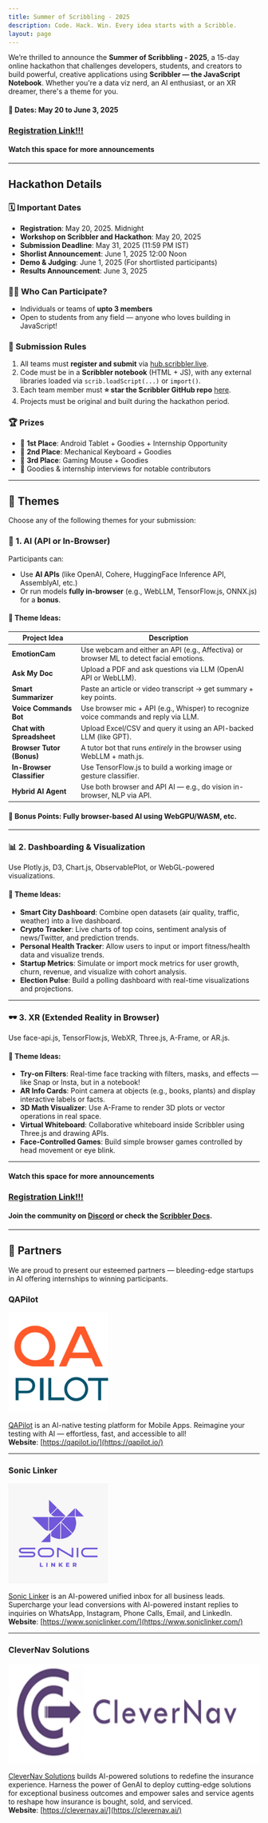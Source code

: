```yaml
---
title: Summer of Scribbling - 2025
description: Code. Hack. Win. Every idea starts with a Scribble.
layout: page
---
```


We’re thrilled to announce the **Summer of Scribbling - 2025**, a 15-day online hackathon that challenges developers, students, and creators to build powerful, creative applications using **Scribbler — the JavaScript Notebook**. Whether you're a data viz nerd, an AI enthusiast, or an XR dreamer, there's a theme for you.

#### 🚀  Dates: May 20 to June 3, 2025

### [Registration Link!!!](https://forms.gle/5iiwMMNVSqgUf9Zg8)

#### Watch this space for more announcements 

---

## Hackathon Details

### 🗓️ Important Dates

* **Registration**: May 20, 2025. Midnight
* **Workshop on Scribbler and Hackathon**: May 20, 2025
* **Submission Deadline**: May 31, 2025 (11:59 PM IST)
* **Shorlist Announcement**: June 1, 2025 12:00 Noon
* **Demo & Judging**: June 1, 2025  (For shortlisted participants)
* **Results Announcement**: June 3, 2025

### 👨‍💻 Who Can Participate?

* Individuals or teams of **upto 3 members**
* Open to students from any field — anyone who loves building in JavaScript!

### 🧾 Submission Rules

1. All teams must **register and submit** via [hub.scribbler.live](https://hub.scribbler.live).
2. Code must be in a **Scribbler notebook** (HTML + JS), with any external libraries loaded via `scrib.loadScript(...)` or `import()`.
3. Each team member must **⭐ star the Scribbler GitHub repo** [here](https://github.com/scribbler-notebook/scribbler).
4. Projects must be original and built during the hackathon period.

### 🏆 Prizes

* 🏅 **1st Place**: Android Tablet + Goodies + Internship Opportunity  
* 🥈 **2nd Place**: Mechanical Keyboard + Goodies  
* 🥉 **3rd Place**: Gaming Mouse + Goodies  
* 🎁 Goodies & internship interviews for notable contributors

---

## 🎯 Themes

Choose any of the following themes for your submission:

### 🧠 1. AI (API or In-Browser)

Participants can:

* Use **AI APIs** (like OpenAI, Cohere, HuggingFace Inference API, AssemblyAI, etc.)
* Or run models **fully in-browser** (e.g., WebLLM, TensorFlow.js, ONNX.js) for a **bonus**.

#### 🔹 Theme Ideas:

| **Project Idea**          | **Description**                                                                      |
|---------------------------|--------------------------------------------------------------------------------------|
| **EmotionCam**            | Use webcam and either an API (e.g., Affectiva) or browser ML to detect facial emotions. |
| **Ask My Doc**            | Upload a PDF and ask questions via LLM (OpenAI API or WebLLM).                       |
| **Smart Summarizer**      | Paste an article or video transcript → get summary + key points.                    |
| **Voice Commands Bot**    | Use browser mic + API (e.g., Whisper) to recognize voice commands and reply via LLM. |
| **Chat with Spreadsheet** | Upload Excel/CSV and query it using an API-backed LLM (like GPT).                   |
| **Browser Tutor (Bonus)** | A tutor bot that runs *entirely* in the browser using WebLLM + math.js.             |
| **In-Browser Classifier** | Use TensorFlow.js to build a working image or gesture classifier.                   |
| **Hybrid AI Agent**       | Use both browser and API AI — e.g., do vision in-browser, NLP via API.              |

#### 🎁 Bonus Points: Fully browser-based AI using WebGPU/WASM, etc.

---

### 📊 2. Dashboarding & Visualization

Use Plotly.js, D3, Chart.js, ObservablePlot, or WebGL-powered visualizations.

#### 🔹 Theme Ideas:

* **Smart City Dashboard**: Combine open datasets (air quality, traffic, weather) into a live dashboard.  
* **Crypto Tracker**: Live charts of top coins, sentiment analysis of news/Twitter, and prediction trends.  
* **Personal Health Tracker**: Allow users to input or import fitness/health data and visualize trends.  
* **Startup Metrics**: Simulate or import mock metrics for user growth, churn, revenue, and visualize with cohort analysis.  
* **Election Pulse**: Build a polling dashboard with real-time visualizations and projections.

---

### 🕶️ 3. XR (Extended Reality in Browser)

Use face-api.js, TensorFlow.js, WebXR, Three.js, A-Frame, or AR.js.

#### 🔹 Theme Ideas:

* **Try-on Filters**: Real-time face tracking with filters, masks, and effects — like Snap or Insta, but in a notebook!  
* **AR Info Cards**: Point camera at objects (e.g., books, plants) and display interactive labels or facts.  
* **3D Math Visualizer**: Use A-Frame to render 3D plots or vector operations in real space.  
* **Virtual Whiteboard**: Collaborative whiteboard inside Scribbler using Three.js and drawing APIs.  
* **Face-Controlled Games**: Build simple browser games controlled by head movement or eye blink.

---

#### Watch this space for more announcements 
### [Registration Link!!!](https://forms.gle/5iiwMMNVSqgUf9Zg8)

#### Join the community on [Discord](https://join.scribbler.live) or check the [Scribbler Docs](https://scribbler.live/docs).

---

## 🤝 Partners

We are proud to present our esteemed partners — bleeding-edge startups in AI offering internships to winning participants.

### QAPilot

<img src="../assets/images/qa-pilot.jpeg" style="height:200px;" alt="QAPilot">

[QAPilot](https://qapilot.io/) is an AI-native testing platform for Mobile Apps. Reimagine your testing with AI — effortless, fast, and accessible to all!  
**Website**: [https://qapilot.io/](https://qapilot.io/)

---

### Sonic Linker

<img src="../assets/images/sonic-linker.jpeg" style="height:200px;" alt="Sonic Linker">

[Sonic Linker](https://www.soniclinker.com/) is an AI-powered unified inbox for all business leads. Supercharge your lead conversions with AI-powered instant replies to inquiries on WhatsApp, Instagram, Phone Calls, Email, and LinkedIn.  
**Website**: [https://www.soniclinker.com/](https://www.soniclinker.com/)

---

### CleverNav Solutions

<img src="../assets/images/clevernav.png" style="height:200px;" alt="CleverNav">

[CleverNav Solutions](https://clevernav.ai/) builds AI-powered solutions to redefine the insurance experience. Harness the power of GenAI to deploy cutting-edge solutions for exceptional business outcomes and empower sales and service agents to reshape how insurance is bought, sold, and serviced.  
**Website**: [https://clevernav.ai/](https://clevernav.ai/)

